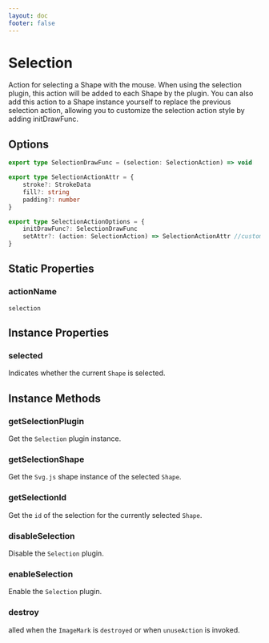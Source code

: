 ```yaml
---
layout: doc
footer: false
---
```


# Selection

Action for selecting a Shape with the mouse. When using the selection plugin, this action will be added to each Shape by the plugin. You can also add this action to a Shape instance yourself to replace the previous selection action, allowing you to customize the selection action style by adding initDrawFunc.

## Options

```ts
export type SelectionDrawFunc = (selection: SelectionAction) => void

export type SelectionActionAttr = {
	stroke?: StrokeData
	fill?: string
	padding?: number
}

export type SelectionActionOptions = {
	initDrawFunc?: SelectionDrawFunc
	setAttr?: (action: SelectionAction) => SelectionActionAttr //customize the selection action's attributes
}
```

## Static Properties

### actionName

`selection`

## Instance Properties

### selected

Indicates whether the current `Shape` is selected.

## Instance Methods

### getSelectionPlugin

Get the `Selection` plugin instance.

### getSelectionShape

Get the `Svg.js` shape instance of the selected `Shape`.

### getSelectionId

Get the `id` of the selection for the currently selected `Shape`.

### disableSelection

Disable the `Selection` plugin.

### enableSelection

Enable the `Selection` plugin.

### destroy

alled when the `ImageMark` is `destroyed` or when `unuseAction` is invoked.
